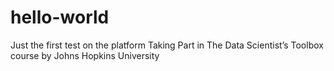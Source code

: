 # hello-world
Just the first test on the platform
Taking Part in The Data Scientist’s Toolbox course by Johns Hopkins University
